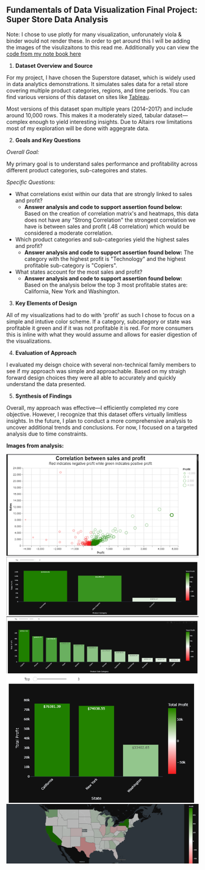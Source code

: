 <h2>Fundamentals of Data Visualization Final Project: Super Store Data Analysis</h2>

Note: I chose to use plotly for many visualization, unforunately viola & binder would not render these. In order to get around this I will be adding the images of the visulizaitons to this read me. Additionally you can view the [code from my note book here](https://github.com/peige07/DataVisualizationFinal/blob/main/DataVisualizationFinal.ipynb)

1. **Dataset Overview and Source**

For my project, I have chosen the Superstore dataset, which is widely used in data analytics demonstrations. It simulates sales data for a retail store covering multiple product categories, regions, and time periods. You can find various versions of this dataset on sites like [Tableau](https://community.tableau.com/s/question/0D54T00000CWeX8SAL/sample-superstore-sales-excelxls).

Most versions of this dataset span multiple years (2014–2017) and include around 10,000 rows. This makes it a moderately sized, tabular dataset—complex enough to yield interesting insights. Due to Altairs row limitations most of my exploration will be done with aggegrate data.

2. **Goals and Key Questions**

*Overall Goal:*

My primary goal is to understand sales performance and profitability across different product categories, sub-categoires and states.

*Specific Questions:*

- What correlations exist within our data that are strongly linked to sales and profit?
    - **Answer analysis and code to support assertion found below:** Based on the creation of correlation matrix's and heatmaps, this data does not have any "Strong Correlation" the strongest correlation we have is between sales and profit (.48 correlation) which would be considered a moderate correlation.
- Which product categories and sub-categories yield the highest sales and profit?
    - **Answer analysis and code to support assertion found below:** The category with the highest profit is "Technology" and the highest profitable sub-category is "Copiers".
- What states account for the most sales and profit?
    - **Answer analysis and code to support assertion found below:** Based on the analysis below the top 3 most profitable states are: California, New York and Washington.

3. **Key Elements of Design**

All of my visualizations had to do with 'profit' as such I chose to focus on a simple and intutive color scheme. If a category, subcategory or state was profitable it green and if it was not profitable it is red. For more consumers this is inline with what they would assume and allows for easier digestion of the visualizations.

4. **Evaluation of Approach**

I evaluated my deisgn choice with several non-technical family members to see if my approach was simple and approachable. Based on my straigh forward design choices they were all able to accurately and quickly understand the data presented.

5. **Synthesis of Findings**

Overall, my approach was effective—I efficiently completed my core objective. However, I recognize that this dataset offers virtually limitless insights. In the future, I plan to conduct a more comprehensive analysis to uncover additional trends and conclusions. For now, I focused on a targeted analysis due to time constraints.

**Images from analysis:**

![Altair Correlation Between Sales and Profit](https://github.com/peige07/DataVisualizationFinal/raw/main/VisualizationImages/Altair%20Sales%20%26%20Profit.png)
<Br>
![Category Sales and Profit](https://github.com/peige07/DataVisualizationFinal/blob/main/VisualizationImages/Category%20Sales%20%26%20Profit.png)
<Br>
![Sub-Category Sales and Profit](https://github.com/peige07/DataVisualizationFinal/blob/main/VisualizationImages/Subcategories%20Profit%20and%20Sales.png)
<Br>
![State Sales & Profit](https://github.com/peige07/DataVisualizationFinal/blob/main/VisualizationImages/States%20Profit%20and%20Sales.png)
<Br>
![Map Sales & Profit](https://github.com/peige07/DataVisualizationFinal/blob/main/VisualizationImages/Map%20Profit%20and%20Sales.png)


